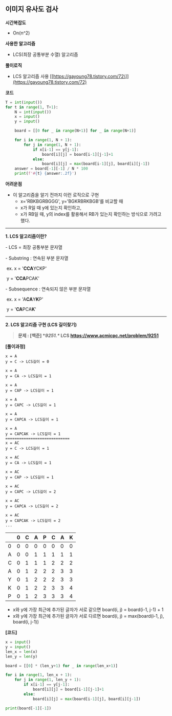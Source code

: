 ## 이미지 유사도 검사

**시간복잡도**

- On(n^2)

**사용한 알고리즘**

- LCS(최장 공통부분 수열) 알고리즘

**풀이로직**

- LCS 알고리즘 사용 [[https://gayoung78.tistory.com/72\]](https://gayoung78.tistory.com/72)

**코드**

```python
T = int(input())
for t in range(1, T+1):
    N = int(input())
    x = input()
    y = input()

    board = [[0 for _ in range(N+1)] for _ in range(N+1)]

    for i in range(1, N + 1):
        for j in range(1, N + 1):
            if x[i-1] == y[j-1]:
                board[i][j] = board[i-1][j-1]+1
            else:
                board[i][j] = max(board[i-1][j], board[i][j-1])
    answer = board[-1][-1] / N * 100
    print(f'#{t} {answer:.2f}')
```



**어려운점**

- 이 알고리즘을 알기 전까지 이런 로직으로 구현
  - x='RBKBGRBGGG', y='BGKRBRKBGB'를 비교할 때
  - x가 R일 때 y에 있는지 확인하고,
  - x가 RB일 때, y의 index를 활용해서 RB가 있는지 확인하는 방식으로 가려고 했다. 

------------

**1. LCS 알고리즘이란?**

  \- LCS = 최장 공통부분 문자열

  \- Substring : 연속된 부분 문자열

​    ex. x = '**CCA**YCKP'

​       y = '**CCA**PCAK'

  \- Subsequence : 연속되지 않은 부분 문자열

​    ex. x = 'A**CA**Y**K**P'

​       y = '**CA**PCA**K**'

------

**2. LCS 알고리즘 구현 (LCS 길이찾기)**

> **문제 : [백준] \**9251.\** LCS https://www.acmicpc.net/problem/9251**

 

**[풀이과정]**

```text
x = A
y = C -> LCS길이 = 0

x = A
y = CA -> LCS길이 = 1

x = A
y = CAP -> LCS길이 = 1

x = A
y = CAPC -> LCS길이 = 1

x = A
y = CAPCA -> LCS길이 = 1

x = A
y = CAPCAK -> LCS길이 = 1
============================
x = AC
y = C -> LCS길이 = 1

x = AC
y = CA -> LCS길이 = 1

x = AC
y = CAP -> LCS길이 = 1

x = AC
y = CAPC -> LCS길이 = 2

x = AC
y = CAPCA -> LCS길이 = 2

x = AC
y = CAPCAK -> LCS길이 = 2
...
```

|      | 0    | C    | A    | P    | C    | A    | K    |
| ---- | ---- | ---- | ---- | ---- | ---- | ---- | ---- |
| 0    | 0    | 0    | 0    | 0    | 0    | 0    | 0    |
| A    | 0    | 0    | 1    | 1    | 1    | 1    | 1    |
| C    | 0    | 1    | 1    | 1    | 2    | 2    | 2    |
| A    | 0    | 1    | 2    | 2    | 2    | 3    | 3    |
| Y    | 0    | 1    | 2    | 2    | 2    | 3    | 3    |
| K    | 0    | 1    | 2    | 2    | 3    | 3    | 4    |
| P    | 0    | 1    | 2    | 3    | 3    | 3    | 4    |

- x와 y에 가장 최근에 추가된 글자가 서로 같으면 board(i, j) = board(i-1, j-1) + 1
- x와 y에 가장 최근에 추가된 글자가 서로 다르면 board(i, j) = max(board(i-1, j), board(i, j-1))

**[코드]**

```python
x = input()
y = input()
len_x = len(x)
len_y = len(y)

board = [[0] * (len_y+1) for _ in range(len_x+1)]

for i in range(1, len_x + 1):
    for j in range(1, len_y + 1):
        if x[i-1] == y[j-1]:
            board[i][j] = board[i-1][j-1]+1
        else:
            board[i][j] = max(board[i-1][j], board[i][j-1])

print(board[-1][-1])
```

